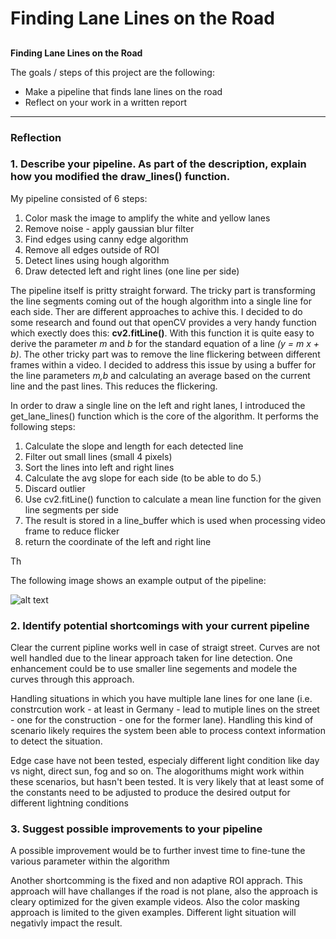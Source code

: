 # **Finding Lane Lines on the Road** 

## 


**Finding Lane Lines on the Road**

The goals / steps of this project are the following:
* Make a pipeline that finds lane lines on the road
* Reflect on your work in a written report


[//]: # (Image References)

[image1]: ./test_images_output/solidYellowCurve_res.jpg "Grayscale"

---

### Reflection

### 1. Describe your pipeline. As part of the description, explain how you modified the draw_lines() function.

My pipeline consisted of 6 steps:
1. Color mask the image to amplify the white and yellow lanes
2. Remove noise - apply gaussian blur filter
3. Find edges using canny edge algorithm
4. Remove all edges outside of ROI 
5. Detect lines using hough algorithm
6. Draw detected left and right lines (one line per side)

The pipeline itself is pritty straight forward. The tricky part is transforming the line segments coming out of the hough algorithm into a single line for each side. Ther are different approaches to achive this. I decided to do some research and found out that openCV provides a very handy function which exectly does this: **cv2.fitLine()**. 
With this function it is quite easy to derive the parameter *m* and *b* for the standard equation of a line *(y = m x + b)*. The other tricky part was to remove the line flickering between different frames within a video. I decided to address this issue by using a buffer for the line parameters *m,b* and calculating an average based on the current line and the past lines. This reduces the flickering.

In order to draw a single line on the left and right lanes, I introduced the get_lane_lines() function which is the core of the algorithm.
It performs the following steps:
1. Calculate the slope and length for each detected line
2. Filter out small lines (small 4 pixels)
3. Sort the lines into left and right lines
4. Calculate the avg slope for each side (to be able to do 5.)
5. Discard outlier
6. Use cv2.fitLine() function to calculate a mean line function for the given line segments per side
7. The result is stored in a line_buffer which is used when processing video frame to reduce flicker
8. return the coordinate of the left and right line

Th

The following image shows an example output of the pipeline: 

![alt text][image1]


### 2. Identify potential shortcomings with your current pipeline


Clear the current pipline works well in case of straigt street. Curves are not well handled due to the linear approach taken for line detection. One enhancement could be to use smaller line segements and modele the curves through this approach.

Handling situations in which you have multiple lane lines for one lane (i.e. constrcution work - at least in Germany - lead to mutiple lines on the street - one for the construction - one for the former lane). Handling this kind of scenario likely requires the system been able to process context information to detect the situation.

Edge case have not been tested, especialy different light condition like day vs night, direct sun, fog and so on. The alogorithums might work within these scenarios, but hasn't been tested. It is very likely that at least some of the constants need to be adjusted to produce the desired output for different lightning conditions



### 3. Suggest possible improvements to your pipeline

A possible improvement would be to further invest time to fine-tune the various parameter within the algorithm

Another shortcomming is the fixed and non adaptive ROI apprach. This approach will have challanges if the road is not plane, also the approach is cleary optimized for the given example videos. Also the color masking approach is limited to the given examples. Different light situation will negativly impact the result.
